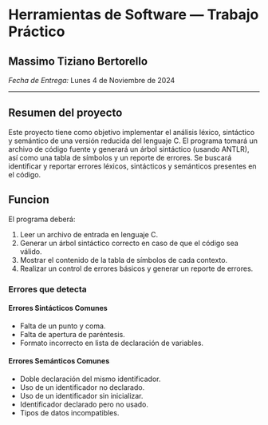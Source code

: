 # Herramientas de Software — Trabajo Práctico

## Massimo Tiziano Bertorello
*Fecha de Entrega:* Lunes 4 de Noviembre de 2024

---

## Resumen del proyecto

Este proyecto tiene como objetivo implementar el análisis léxico, sintáctico y semántico de una versión reducida del lenguaje C. El programa tomará un archivo de código fuente y generará un árbol sintáctico (usando ANTLR), así como una tabla de símbolos y un reporte de errores. Se buscará identificar y reportar errores léxicos, sintácticos y semánticos presentes en el código.

## Funcion

El programa deberá:

1. Leer un archivo de entrada en lenguaje C.
2. Generar un árbol sintáctico correcto en caso de que el código sea válido.
3. Mostrar el contenido de la tabla de símbolos de cada contexto.
4. Realizar un control de errores básicos y generar un reporte de errores.

### Errores que detecta

#### Errores Sintácticos Comunes
- Falta de un punto y coma.
- Falta de apertura de paréntesis.
- Formato incorrecto en lista de declaración de variables.

#### Errores Semánticos Comunes
- Doble declaración del mismo identificador.
- Uso de un identificador no declarado.
- Uso de un identificador sin inicializar.
- Identificador declarado pero no usado.
- Tipos de datos incompatibles.
